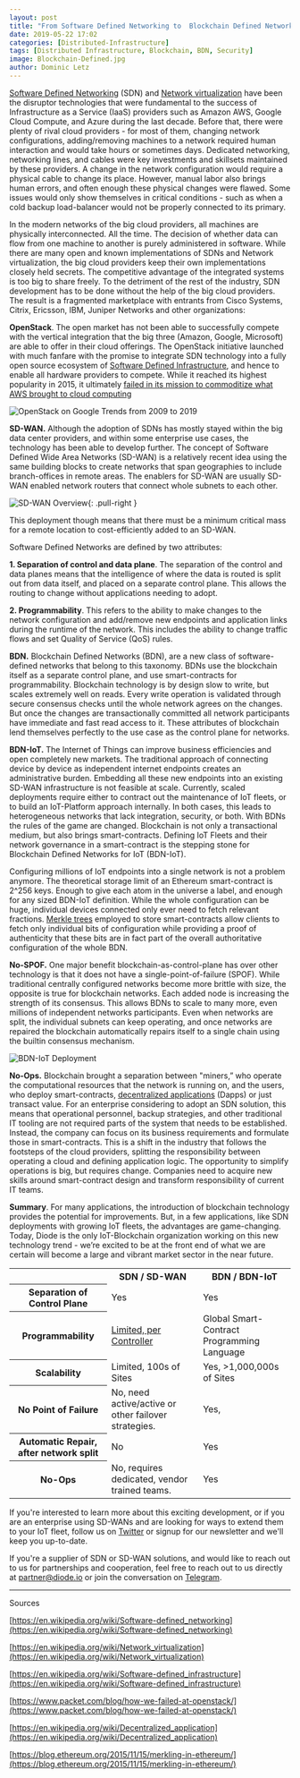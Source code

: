 ```yaml
---
layout: post
title: "From Software Defined Networking to  Blockchain Defined Networking"
date: 2019-05-22 17:02
categories: [Distributed-Infrastructure]
tags: [Distributed Infrastructure, Blockchain, BDN, Security]
image: Blockchain-Defined.jpg
author: Dominic Letz
---
```


[Software Defined Networking](https://en.wikipedia.org/wiki/Software-defined_networking) (SDN) and [Network virtualization](https://en.wikipedia.org/wiki/Network_virtualization) have been the disruptor technologies that were fundamental to the success of Infrastructure as a Service (IaaS) providers such as Amazon AWS, Google Cloud Compute, and Azure during the last decade. Before that, there were plenty of rival cloud providers - for most of them, changing network configurations, adding/removing machines to a network required human interaction and would take hours or sometimes days. Dedicated networking, networking lines, and cables were key investments and skillsets maintained by these providers. A change in the network configuration would require a physical cable to change its place. However, manual labor also brings human errors, and often enough these physical changes were flawed.  Some issues would only show themselves in critical conditions - such as when a cold backup load-balancer would not be properly connected to its primary.

In the modern networks of the big cloud providers, all machines are physically interconnected. All the time. The decision of whether data can flow from one machine to another is purely administered in software. While there are many open and known implementations of SDNs and Network virtualization, the big cloud providers keep their own implementations closely held secrets. The competitive advantage of the integrated systems is too big to share freely. To the detriment of the rest of the industry, SDN development has to be done without the help of the big cloud providers. The result is a fragmented marketplace with entrants from Cisco Systems, Citrix, Ericsson, IBM, Juniper Networks and other organizations:

**OpenStack**. The open market has not been able to successfully compete with the vertical integration that the big three (Amazon, Google, Microsoft) are able to offer in their cloud offerings. The OpenStack initiative launched with much fanfare with the promise to integrate SDN technology into a fully open source ecosystem of [Software Defined Infrastructure](https://en.wikipedia.org/wiki/Software-defined_infrastructure), and hence to enable all hardware providers to compete. While it reached its highest popularity in 2015, it ultimately [failed in its mission to commoditize what AWS brought to cloud computing ](https://www.packet.com/blog/how-we-failed-at-openstack/)

![OpenStack on Google Trends from 2009 to 2019](/images/blog/Blockchain-Defined0.png "The Rise and Fall of OpenStack")

**SD-WAN.** Although the adoption of SDNs has mostly stayed within the big data center providers, and within some enterprise use cases, the technology has been able to develop further. The concept of Software Defined Wide Area Networks (SD-WAN) is a relatively recent idea using the same building blocks to create networks that span geographies to include branch-offices in remote areas. The enablers for SD-WAN are usually SD-WAN enabled network routers that connect whole subnets to each other. 

![SD-WAN Overview](/images/blog/Blockchain-Defined2.png "SD-WAN Overview"){: .pull-right }

This deployment though means that there must be a minimum critical mass for a remote location to cost-efficiently added to an SD-WAN. 

Software Defined Networks are defined by two attributes:

**1. Separation of control and data plane**. The separation of the control and data planes means that the intelligence of where the data is routed is split out from data itself, and placed on a separate control plane. This allows the routing to change without applications needing to adopt.


**2. Programmability**. This refers to the ability to make changes to the network configuration and add/remove new endpoints and application links during the runtime of the network. This includes the ability to change traffic flows and set Quality of Service (QoS) rules.

**BDN.** Blockchain Defined Networks (BDN), are a new class of software-defined networks that belong to this taxonomy. BDNs use the blockchain itself as a separate control plane, and use smart-contracts for programmability. Blockchain technology is by design slow to write, but scales extremely well on reads. Every write operation is validated through secure consensus checks until the whole network agrees on the changes. But once the changes are transactionally committed all network participants have immediate and fast read access to it. These attributes of blockchain lend themselves perfectly to the use case as the control plane for networks. 

**BDN-IoT.** The Internet of Things can improve business efficiencies and open completely new markets. The traditional approach of connecting device by device as independent internet endpoints creates an administrative burden. Embedding all these new endpoints into an existing SD-WAN infrastructure is not feasible at scale. Currently, scaled deployments require either to contract out the maintenance of IoT fleets, or to build an IoT-Platform approach internally.  In both cases, this leads to heterogeneous networks that lack integration, security, or both. With BDNs the rules of the game are changed. Blockchain is not only a transactional medium, but also brings smart-contracts. Defining IoT Fleets and their network governance in a smart-contract is the stepping stone for Blockchain Defined Networks for IoT (BDN-IoT).

Configuring millions of IoT endpoints into a single network is not a problem anymore. The theoretical storage limit of an Ethereum smart-contract is 2^256 keys. Enough to give each atom in the universe a label, and enough for any sized BDN-IoT definition. While the whole configuration can be huge, individual devices connected only ever need to fetch relevant fractions. [Merkle trees](https://blog.ethereum.org/2015/11/15/merkling-in-ethereum/) employed to store smart-contracts allow clients to fetch only individual bits of configuration while providing a proof of authenticity that these bits are in fact part of the overall authoritative configuration of the whole BDN.

**No-SPOF.** One major benefit blockchain-as-control-plane has over other technology is that it does not have a single-point-of-failure (SPOF). While traditional centrally configured networks become more brittle with size, the opposite is true for blockchain networks. Each added node is increasing the strength of its consensus. This allows BDNs to scale to many more, even millions of independent networks participants. Even when networks are split, the individual subnets can keep operating, and once networks are repaired the blockchain automatically repairs itself to a single chain using the builtin consensus mechanism. 

![BDN-IoT Deployment](/images/blog/Blockchain-Defined1.png "BDN-IoT Deployment")


**No-Ops.** Blockchain brought a separation between "miners,” who operate the computational resources that the network is running on, and the users, who deploy smart-contracts, [decentralized applications](https://en.wikipedia.org/wiki/Decentralized_application) (Dapps) or just transact value. For an enterprise considering to adopt an SDN solution, this means that operational personnel, backup strategies, and other traditional IT tooling are not required parts of the system that needs to be established. Instead, the company can focus on its business requirements and formulate those in smart-contracts. This is a shift in the industry that follows the footsteps of the cloud providers, splitting the responsibility between operating a cloud and defining application logic. The opportunity to simplify operations is big, but requires change. Companies need to acquire new skills around smart-contract design and transform responsibility of current IT teams.

**Summary**. For many applications, the introduction of blockchain technology provides the potential for improvements.  But, in a few applications, like SDN deployments with growing IoT fleets, the advantages are game-changing. Today, Diode is the only IoT-Blockchain organization working on this new technology trend - we’re excited to be at the front end of what we are certain will become a large and vibrant market sector in the near future. 

<table>
  <tr>
   <th></th>
   <th>SDN / SD-WAN</th>
   <th>BDN / BDN-IoT</th>
  </tr>
  <tr>
   <th>Separation of Control Plane</th>
   <td class="green">Yes</td>
   <td class="green">Yes</td>
  </tr>
  <tr>
   <th>Programmability</th>
   <td class="yellow"><a href="https://www.cisco.com/c/dam/en_us/solutions/industries/docs/gov/software_defined_networking.pdf">Limited, per Controller</a></td>
   <td class="green">Global Smart-Contract Programming Language</td>
  </tr>
  <tr>
   <th>Scalability</th>
   <td class="yellow">Limited, 100s of Sites</td>
   <td class="green">Yes, >1,000,000s of Sites</td>
  </tr>
  <tr>
   <th>No Point of Failure</th>
   <td class="red">No, need active/active or other failover strategies.</td>
   <td class="green">Yes, </td>
  </tr>
  <tr>
   <th>Automatic Repair, after network split</th>
   <td class="red">No</td>
   <td class="green">Yes</td>
  </tr>
  <tr>
   <th>No-Ops</th>
   <td class="red">No, requires dedicated, vendor trained teams.</td>
   <td class="green">Yes</td>
  </tr>
</table>

If you're interested to learn more about this exciting development, or if you are an enterprise using SD-WANs and are looking for ways to extend them to your IoT fleet, follow us on [Twitter](https://twitter.com/diode_chain) or signup for our newsletter and we'll keep you up-to-date.

If you're a supplier of SDN or SD-WAN solutions, and would like to reach out to us for partnerships and cooperation, feel free to reach out to us directly at [partner@diode.io](mailto:partner@diode.io) or join the conversation on [Telegram](https://t.me/diode_chain).

<hr/>

Sources

[https://en.wikipedia.org/wiki/Software-defined_networking](https://en.wikipedia.org/wiki/Software-defined_networking)

[https://en.wikipedia.org/wiki/Network_virtualization](https://en.wikipedia.org/wiki/Network_virtualization)

[https://en.wikipedia.org/wiki/Software-defined_infrastructure](https://en.wikipedia.org/wiki/Software-defined_infrastructure)

[https://www.packet.com/blog/how-we-failed-at-openstack/](https://www.packet.com/blog/how-we-failed-at-openstack/)

[https://en.wikipedia.org/wiki/Decentralized_application](https://en.wikipedia.org/wiki/Decentralized_application)

[https://blog.ethereum.org/2015/11/15/merkling-in-ethereum/](https://blog.ethereum.org/2015/11/15/merkling-in-ethereum/)
